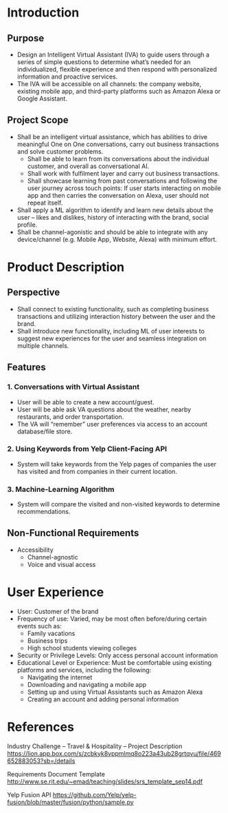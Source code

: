 # Introduction

## Purpose

- Design an Intelligent Virtual Assistant (IVA) to guide users through a series of simple questions to determine what’s needed for an individualized, flexible experience and then respond with personalized information and proactive services. 
- The IVA will be accessible on all channels: the company website, existing mobile app, and third-party platforms such as Amazon Alexa or Google Assistant. 

## Project Scope

- Shall be an intelligent virtual assistance, which has abilities to drive meaningful One on One conversations, carry out business transactions and solve customer problems. 
	- Shall be able to learn from its conversations about the individual customer, and overall as conversational AI. 
	- Shall work with fulfilment layer and carry out business transactions.
	- Shall showcase learning from past conversations and following the user journey across touch points: If user starts interacting on mobile app and then carries the conversation on Alexa, user should not repeat itself.
- Shall apply a ML algorithm to identify and learn new details about the user – likes and dislikes, history of interacting with the brand, social profile. 
- Shall be channel-agonistic and should be able to integrate with any device/channel  (e.g. Mobile App, Website, Alexa) with minimum effort.


# Product Description

## Perspective

- Shall connect to existing functionality, such as completing business transactions and utilizing interaction history between the user and the brand. 
- Shall introduce new functionality, including ML of user interests to suggest new experiences for the user and seamless integration on multiple channels.

## Features

### 1. Conversations with Virtual Assistant 

- User will be able to create a new account/guest. 
- User will be able ask VA questions about the weather, nearby restaurants, and order transportation. 
- The VA will “remember” user preferences via access to an account database/file store.

### 2. Using Keywords from Yelp Client-Facing API

- System will take keywords from the Yelp pages of companies the user has visited and from companies in their current location.

### 3. Machine-Learning Algorithm

- System will compare the visited and non-visited keywords to determine recommendations.


## Non-Functional Requirements

- Accessibility 
	- Channel-agnostic 
	- Voice and visual access 


# User Experience

- User: Customer of the brand 
- Frequency of use: Varied, may be most often before/during certain events such as:
	- Family vacations
	- Business trips
	- High school students viewing colleges
- Security or Privilege Levels: Only access personal account information 
- Educational Level or Experience: Must be comfortable using existing platforms and services, including the following: 
	- Navigating the internet
	- Downloading and navigating a mobile app
	- Setting up and using Virtual Assistants such as Amazon Alexa
	- Creating an account and adding personal information



# References

Industry Challenge – Travel & Hospitality – Project Description https://lion.app.box.com/s/zcbkyk8vppmlmq8o223a43ub28grtqvu/file/469652883053?sb=/details 

Requirements Document Template http://www.se.rit.edu/~emad/teaching/slides/srs_template_sep14.pdf

Yelp Fusion API https://github.com/Yelp/yelp-fusion/blob/master/fusion/python/sample.py
